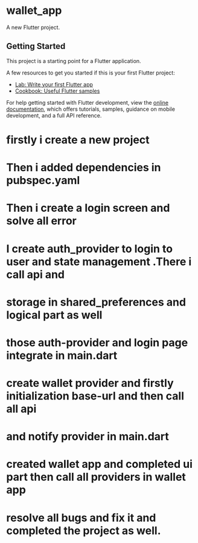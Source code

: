 # wallet_app

A new Flutter project.

## Getting Started

This project is a starting point for a Flutter application.

A few resources to get you started if this is your first Flutter project:

- [Lab: Write your first Flutter app](https://docs.flutter.dev/get-started/codelab)
- [Cookbook: Useful Flutter samples](https://docs.flutter.dev/cookbook)

For help getting started with Flutter development, view the
[online documentation](https://docs.flutter.dev/), which offers tutorials,
samples, guidance on mobile development, and a full API reference.

# firstly i create a new project 
# Then i added dependencies in pubspec.yaml
# Then i create a login screen and solve all error 
# I create auth_provider to login to user and state management .There i call api and 
# storage in shared_preferences and logical part as well
# those auth-provider and login page integrate in main.dart
# create wallet provider and firstly initialization base-url and then call all api
# and notify provider in main.dart
# created wallet app and completed ui part then call all providers in wallet app 
# resolve all bugs and fix it and completed the project as well. 

